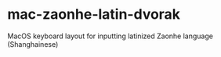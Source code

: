 # mac-zaonhe-latin-dvorak
MacOS keyboard layout for inputting latinized Zaonhe language (Shanghainese)
